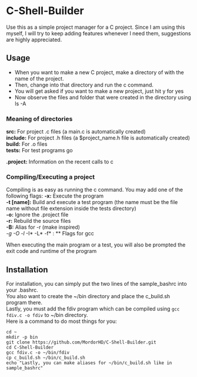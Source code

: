 # C-Shell-Builder

Use this as a simple project manager for a C project.
Since I am using this myself, I will try to keep adding features whenever I need them, suggestions are highly appreciated.

## Usage

- When you want to make a new C project, make a directory of with the name of the project.
- Then, change into that directory and run the c command.
- You will get asked if you want to make a new project, just hit y for yes
- Now observe the files and folder that were created in the directory using ls -A

### Meaning of directories

**src:** For project .c files (a main.c is automatically created)<br>
**include:** For project .h files (a $project\_name.h file is automatically created)<br>
**build:** For .o files<br>
**tests:** For test programs go<br>

**.project:** Information on the recent calls to c

### Compiling/Executing a project

Compiling is as easy as running the c command. You may add one of the following flags:
**-x:** Execute the program<br>
**-t [name]:** Build and execute a test program (the name must be the file name without file extension inside the tests directory)<br>
**-o:** Ignore the .project file<br>
**-r:** Rebuild the source files<br>
**-B:** Alias for -r (make inspired) <br>
**-g -O* -l* -I* -L* -f* : ** Flags for gcc<br>

When executing the main program or a test, you will also be prompted the exit code and runtime of the program

## Installation

For installation, you can simply put the two lines of the sample\_bashrc into your .bashrc.<br>
You also want to create the ~/bin directory and place the c\_build.sh program there.<br>
Lastly, you must add the fdiv program which can be compiled using `gcc fdiv.c -o fdiv` to ~/bin directory.<br>
Here is a command to do most things for you:
```
cd ~
mkdir -p bin
git clone https://github.com/MordorHD/C-Shell-Builder.git
cd C-Shell-Builder
gcc fdiv.c -o ~/bin/fdiv
cp c_build.sh ~/bin/c_build.sh
echo "Lastly, you can make aliases for ~/bin/c_build.sh like in sample_bashrc"
```
